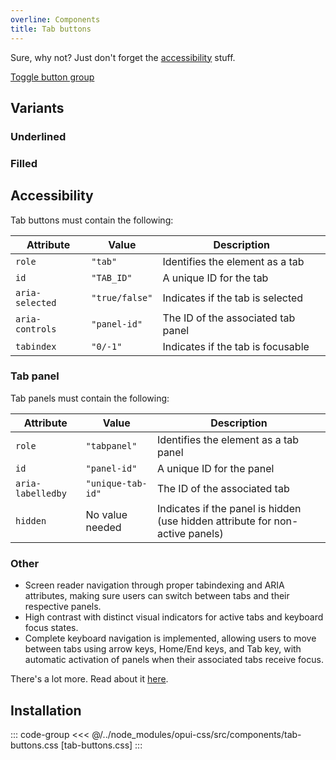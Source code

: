```yaml
---
overline: Components
title: Tab buttons
---
```


<script setup>
	import {ref,onMounted} from 'vue'
	import Example from "../../.vitepress/theme/app/components/Example.vue"
	import Baseline from "../../.vitepress/theme/app/components/Baseline.vue"
	import Alert from "../../.vitepress/theme/app/components/Alert.vue";
</script>

<div class="not-rich-text">
<Alert title="Can't I just use Toggle button group?" severity="ok" variant="outlined">

<div class="rich-text">

<p>Sure, why not? Just don't forget the <a href="#accessibility">accessibility</a> stuff.</p>

<a href="/components/actions/toggle-button-group">Toggle button group</a>

</div>
</Alert>

</div>

## Variants

### Underlined

<Example>
<template #example>
<nav class="tabs underlined">
  <div role="tablist" aria-label="Underlined tabs">
    <button id="underlined-tab-1" role="tab" aria-controls="tabpanel-1" aria-selected="true" tabindex="0">
      Profile
    </button>
    <button id="underlined-tab-2" role="tab" aria-controls="tabpanel-2" aria-selected="false" tabindex="-1">
      Settings
    </button>
    <button id="underlined-tab-3" role="tab" aria-controls="tabpanel-3" aria-selected="false" tabindex="-1">
      Notifications
    </button>
  </div>
</nav>
</template>
<template #code>

```html
<nav class="tabs underlined">
  <div role="tablist" aria-label="Underlined tabs">
    <button id="underlined-tab-1" role="tab" aria-controls="tabpanel-1" aria-selected="true" tabindex="0">
      Profile
    </button>
    <button id="underlined-tab-2" role="tab" aria-controls="tabpanel-2" aria-selected="false" tabindex="-1">
      Settings
    </button>
    <button id="underlined-tab-3" role="tab" aria-controls="tabpanel-3" aria-selected="false" tabindex="-1">
      Notifications
    </button>
  </div>
</nav>
```
</template>
</Example>

### Filled

<Example>
<template #example>
<nav class="tabs filled">
  <div role="tablist" aria-label="Filled tabs">
    <button
      id="filled-tab-1"
      role="tab"
      aria-controls="tabpanel-1"
      aria-selected="true"
      tabindex="0"
    >
      Korg
    </button>
    <button
      id="filled-tab-2"
      role="tab"
      aria-controls="tabpanel-2"
      aria-selected="false"
      tabindex="-1"
    >
      Yamaha
    </button>
    <button
      id="filled-tab-3"
      role="tab"
      aria-controls="tabpanel-3"
      aria-selected="false"
      tabindex="-1"
    >
      Roland
    </button>
  </div>
</nav>
</template>
<template #code>

```html
<nav class="tabs filled">
  <div role="tablist" aria-label="Filled tabs">
    <button
      id="filled-tab-1"
      role="tab"
      aria-controls="tabpanel-1"
      aria-selected="true"
      tabindex="0"
    >
      Korg
    </button>
    <button
      id="filled-tab-2"
      role="tab"
      aria-controls="tabpanel-2"
      aria-selected="false"
      tabindex="-1"
    >
      Yamaha
    </button>
    <button
      id="filled-tab-3"
      role="tab"
      aria-controls="tabpanel-3"
      aria-selected="false"
      tabindex="-1"
    >
      Roland
    </button>
  </div>
</nav>
```
</template>
</Example>

## Accessibility

Tab buttons must contain the following:

| Attribute       | Value          | Description                        |
| --------------- | -------------- | ---------------------------------- |
| `role`          | `"tab"`        | Identifies the element as a tab    |
| `id`            | `"TAB_ID"`     | A unique ID for the tab            |
| `aria-selected` | `"true/false"` | Indicates if the tab is selected   |
| `aria-controls` | `"panel-id"`   | The ID of the associated tab panel |
| `tabindex`      | `"0/-1"`       | Indicates if the tab is focusable  |

### Tab panel

Tab panels must contain the following:

| Attribute         | Value             | Description                                                                   |
| ----------------- | ----------------- | ----------------------------------------------------------------------------- |
| `role`            | `"tabpanel"`      | Identifies the element as a tab panel                                         |
| `id`              | `"panel-id"`      | A unique ID for the panel                                                     |
| `aria-labelledby` | `"unique-tab-id"` | The ID of the associated tab                                                  |
| `hidden`          | No value needed   | Indicates if the panel is hidden (use hidden attribute for non-active panels) |

### Other

- Screen reader navigation through proper tabindexing and ARIA attributes, making sure users can switch between tabs and their respective panels.
- High contrast with distinct visual indicators for active tabs and keyboard focus states.
- Complete keyboard navigation is implemented, allowing users to move between tabs using arrow keys, Home/End keys, and Tab key, with automatic activation of panels when their associated tabs receive focus.

There's a lot more. Read about it [here](https://www.w3.org/WAI/ARIA/apg/patterns/tabs/examples/tabs-automatic/#accessibilityfeatures).

## Installation

::: code-group
<<< @/../node_modules/opui-css/src/components/tab-buttons.css [tab-buttons.css]
:::
